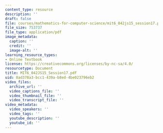 ```yaml
---
content_type: resource
description: ''
draft: false
file: courses/mathematics-for-computer-science/mit6_042js15_session17.pdf
file_size: 753737
file_type: application/pdf
image_metadata:
  caption: ''
  credit: ''
  image-alt: ''
learning_resource_types:
- Online Textbook
license: https://creativecommons.org/licenses/by-nc-sa/4.0/
resourcetype: Document
title: MIT6_042JS15_Session17.pdf
uid: 8ad378a3-bcc1-439a-b8ed-4be023796eb2
video_files:
  archive_url: ''
  video_captions_file: ''
  video_thumbnail_file: ''
  video_transcript_file: ''
video_metadata:
  video_speakers: ''
  video_tags: ''
  youtube_description: ''
  youtube_id: ''
---
```

